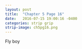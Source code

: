 ```yaml
---
layout: post
title:  "Chapter 5 Page 16"
date:   2016-07-15 19:00:16 -0400
categories: strip grip
strip-image: ch5pg16.png
---
```

Fly boy  

